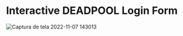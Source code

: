 # Interactive DEADPOOL Login Form

![Captura de tela 2022-11-07 143013](https://user-images.githubusercontent.com/82066256/200432641-8a437e59-854e-40c2-98d8-112943c7c41b.png)
